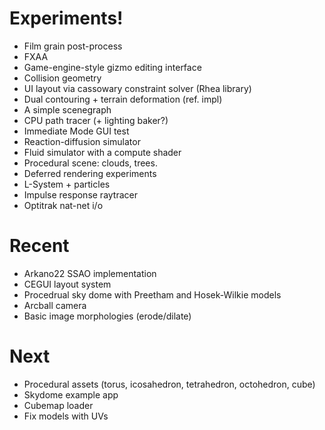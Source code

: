 # Experiments!

* Film grain post-process
* FXAA
* Game-engine-style gizmo editing interface
* Collision geometry
* UI layout via cassowary constraint solver (Rhea library)
* Dual contouring + terrain deformation (ref. impl)
* A simple scenegraph
* CPU path tracer (+ lighting baker?)
* Immediate Mode GUI test
* Reaction-diffusion simulator
* Fluid simulator with a compute shader
* Procedural scene: clouds, trees.
* Deferred rendering experiments
* L-System + particles
* Impulse response raytracer
* Optitrak nat-net i/o

# Recent
* Arkano22 SSAO implementation
* CEGUI layout system
* Procedrual sky dome with Preetham and Hosek-Wilkie models
* Arcball camera
* Basic image morphologies (erode/dilate)

# Next
* Procedural assets (torus, icosahedron, tetrahedron, octohedron, cube)
* Skydome example app
* Cubemap loader
* Fix models with UVs